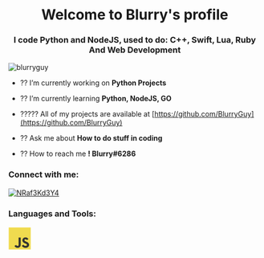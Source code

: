 <h1 align="center">Welcome to Blurry's profile</h1>
<h3 align="center">I code Python and NodeJS, used to do: C++, Swift, Lua, Ruby And Web Development</h3>

<p align="left"> <img src="https://komarev.com/ghpvc/?username=blurryguy&label=Profile%20views&color=0e75b6&style=flat" alt="blurryguy" /> </p>

- ?? I’m currently working on **Python Projects**

- ?? I’m currently learning **Python, NodeJS, GO**

- ????? All of my projects are available at [https://github.com/BlurryGuy](https://github.com/BlurryGuy)

- ?? Ask me about **How to do stuff in coding**

- ?? How to reach me **! Blurry#6286**

<h3 align="left">Connect with me:</h3>
<p align="left">
<a href="https://discord.gg/NRaf3Kd3Y4" target="blank"><img align="center" src="https://raw.githubusercontent.com/rahuldkjain/github-profile-readme-generator/master/src/images/icons/Social/discord.svg" alt="NRaf3Kd3Y4" height="30" width="40" /></a>
</p>

<h3 align="left">Languages and Tools:</h3>
<p align="left"> <a href="https://developer.mozilla.org/en-US/docs/Web/JavaScript" target="_blank" rel="noreferrer"> <img src="https://raw.githubusercontent.com/devicons/devicon/master/icons/javascript/javascript-original.svg" alt="javascript" width="45PrWcWBvSAXGj8bD2EAcwLJEf6Bkfw9Y1EknVsZCggqiNixWMwTX9HNJQ24FVfuLa4t8eXt1HPA1iUitADJLCoS5ua3WQRsrc="https://raw.githubusercontent.com/devicons/devicon/master/icons/python/python-original.svg" alt="python" width="40" height="45PrWcWBvSAXGj8bD2EAcwLJEf6Bkfw9Y1EknVsZCggqiNixWMwTX9HNJQ24FVfuLa4t8eXt1HPA1iUitADJLCoS5ua3WQR://raw.githubusercontent.com/detain/svg-logos/780f25886640cef088af994181646db2f6b1a3f8/svg/selenium-logo.svg" alt="selenium" width="40" height="40"/> </a> </p>

